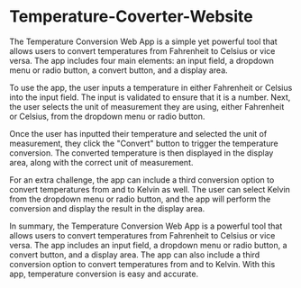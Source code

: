 # Temperature-Coverter-Website

The Temperature Conversion Web App is a simple yet powerful tool that allows users to convert temperatures from Fahrenheit to Celsius or vice versa. The app includes four main elements: an input field, a dropdown menu or radio button, a convert button, and a display area.

To use the app, the user inputs a temperature in either Fahrenheit or Celsius into the input field. The input is validated to ensure that it is a number. Next, the user selects the unit of measurement they are using, either Fahrenheit or Celsius, from the dropdown menu or radio button.

Once the user has inputted their temperature and selected the unit of measurement, they click the "Convert" button to trigger the temperature conversion. The converted temperature is then displayed in the display area, along with the correct unit of measurement.

For an extra challenge, the app can include a third conversion option to convert temperatures from and to Kelvin as well. The user can select Kelvin from the dropdown menu or radio button, and the app will perform the conversion and display the result in the display area.

In summary, the Temperature Conversion Web App is a powerful tool that allows users to convert temperatures from Fahrenheit to Celsius or vice versa. The app includes an input field, a dropdown menu or radio button, a convert button, and a display area. The app can also include a third conversion option to convert temperatures from and to Kelvin. With this app, temperature conversion is easy and accurate.

